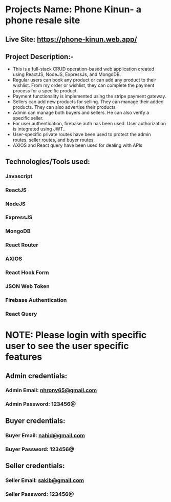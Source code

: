 # Projects Name: Phone Kinun- a phone resale site

## Live Site: https://phone-kinun.web.app/

## Project Description:-

-   This is a full-stack CRUD operation-based web application created using ReactJS, NodeJS, ExpressJs, and MongoDB.
-   Regular users can book any product or can add any product to their wishlist. From my order or wishlist, they can complete the payment process for a specific product.
-   Payment functionality is implemented using the stripe payment gateway.
-   Sellers can add new products for selling. They can manage their added products. They can also advertise their products
-   Admin can manage both buyers and sellers. He can also verify a specific seller.
-   For user authentication, firebase auth has been used. User authorization is integrated using JWT..
-   User-specific private routes have been used to protect the admin routes, seller routes, and buyer routes.
-   AXIOS and React query have been used for dealing with APIs

## Technologies/Tools used:

### **Javascript**

### **ReactJS**

### **NodeJS**

### **ExpressJS**

### **MongoDB**

### **React Router**

### **AXIOS**

### **React Hook Form**

### **JSON Web Token**

### **Firebase Authentication**

### **React Query**

# NOTE: Please login with specific user to see the user specific features

## Admin credentials:

### Admin Email: nhrony65@gmail.com

### Admin Password: 123456@

## Buyer credentials:

### Buyer Email: nahid@gmail.com

### Buyer Password: 123456@

## Seller credentials:

### Seller Email: sakib@gmail.com

### Seller Password: 123456@
